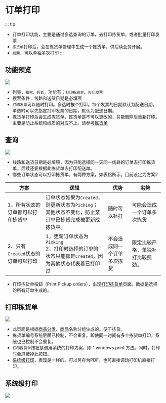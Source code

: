 # 订单打印

::: tip
- 订单打印功能，主要是通过多选查询的订单，去打印拣货单，或者批量打印发票
- `拣货单`打印后，会在拣货单管理中生成一个拣货单，供后续业务开展。
- `发票`，可以单独多次打印
:::

## 功能预览
![](/print/orderPrint.png)
- 列表，`搜索、列表`，功能有：`打印拣货单`、`打印发票`
- 搜索条件：线路和送货日期是必填项
- `打印发票`可以随时打印。多选时挨个打印，每个发票的日期默认为配送日期。单选时可以先指定打印发票的日期，默认为配送日期。
- 拣货单打印后会生成拣货单，拣货单是不可以更改的，只能删除后重新打印。主要是防止系统和纸质的对应不上。请参考[拣货单](../print/pickup)

## 查询
![](/print/orderPrint-search.png)
- 线路和送货日期是必填项，因为只能选择同一天同一线路的订单去打印拣货单。后续还要根据此拣货单去打印配送单。
- 哪些订单状态可以打印拣货单，有两种方案，如表格所示。目前设定为方案2

|  方案 |   逻辑  |   优势  |   劣势  |
|---  |--- | --- | --- |
|  1、所有状态的订单都可以打印拣货单   |  订单状态如果为`Created`，则更新状态为`Picking`；<br>其他状态不变化，防止某订单已拣货完成被更新成拣货中。   |  随时可以补打   |  可能会造成一个订单多次拣货   |
|  2、只有`Created`状态的订单可以打印   |  1，更新订单状态为`Picking`<br>2，打印时选择的订单的状态只能都是`Created`，因为其他状态代表着已打印过   |  不会造成同一个订单多次拣货   |  限定比较严格，单独补打比较费劲。  |
- 打印拣货单按钮（Print Pickup orders），出现[打印拣货单](#打印拣货单)页面。数据是选择的所有订单生成的。

## 打印拣货单
![](/print/orderPrint-pickup.png)
- 此页面是根据[商品分类](../basic/category)、[商品](../product/product)名称分组生成的。便于拣货。
- 拣货单编号系统层面已控制，不会重复。即使同一时间有多个拣货单打印，系统也已控制不会重复。
- `打印拣货单`按钮是调用系统的打印方案，即：windows.print 方法。同时，打印时会屏蔽掉此按钮。
- [系统级打印](#系统级打印)，表现是一样的。可以另存为PDF，也可直接调动打印机直接打印。

## 系统级打印
![](/print/orderPrint-printer.png)

